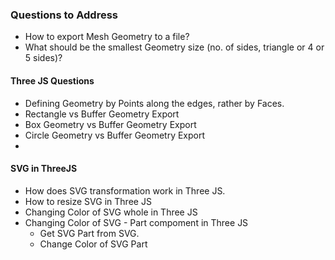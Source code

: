 
### Questions to Address

* How to export Mesh Geometry to  a file?
* What should be the smallest Geometry size (no. of sides, triangle or 4 or 5 sides)?

#### Three JS Questions

* Defining Geometry by Points along the edges, rather by Faces.
* Rectangle vs Buffer Geometry Export
* Box Geometry vs Buffer Geometry Export
* Circle Geometry vs Buffer Geometry Export
* 

#### SVG in ThreeJS

  * How does SVG transformation work in Three JS.
  * How to resize SVG in Three JS
  * Changing Color of SVG whole in Three JS
  * Changing Color of SVG - Part compoment in Three JS
     * Get SVG Part from SVG.
     * Change Color of SVG Part
